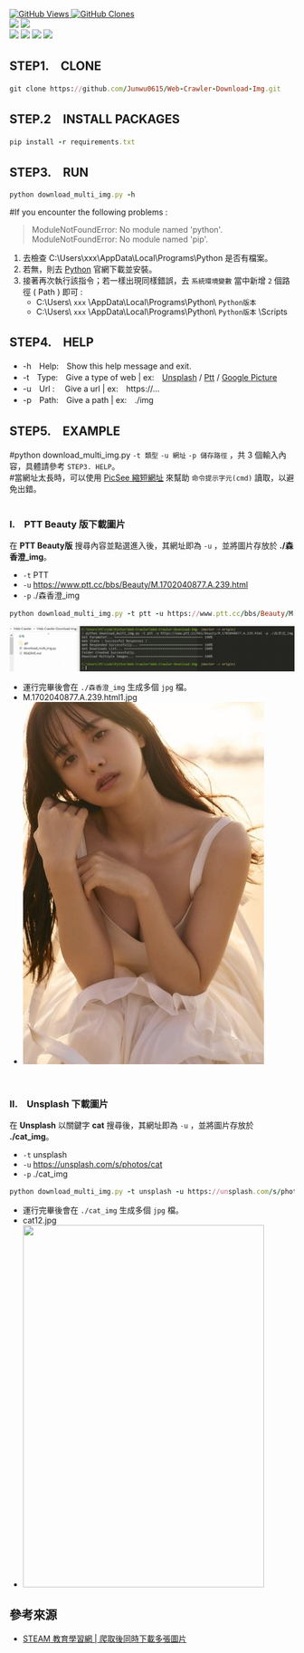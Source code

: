 <a href='https://github.com/Junwu0615/Web-Crawler-Download-Img'><img alt='GitHub Views' src='https://views.whatilearened.today/views/github/Junwu0615/Web-Crawler-Download-Img.svg'> 
<a href='https://github.com/Junwu0615/Web-Crawler-Download-Img'><img alt='GitHub Clones' src='https://img.shields.io/badge/dynamic/json?color=success&label=Clone&query=count&url=https://gist.githubusercontent.com/Junwu0615/706da0097d75deeae8342f2203db8b19/raw/Web-Crawler-Download-Img_clone.json&logo=github'> </br>
[![](https://img.shields.io/badge/Project-Crawler-blue.svg?style=plastic)](https://github.com/Junwu0615/Crawler-Keywords-And-Use-LineBot) 
[![](https://img.shields.io/badge/Language-Python_3.12.0-blue.svg?style=plastic)](https://www.python.org/) </br>
[![](https://img.shields.io/badge/Package-BeautifulSoup_4.12.2-green.svg?style=plastic)](https://pypi.org/project/beautifulsoup4/) 
[![](https://img.shields.io/badge/Package-Requests_2.31.0-green.svg?style=plastic)](https://pypi.org/project/requests/) 
[![](https://img.shields.io/badge/Package-ThreadPoolExecutor_3.0.5-green.svg?style=plastic)](https://pypi.org/project/futures/) 
[![](https://img.shields.io/badge/Package-ArgumentParser_1.2.1-green.svg?style=plastic)](https://pypi.org/project/argumentparser/) 

## STEP1.　CLONE
```ruby
git clone https://github.com/Junwu0615/Web-Crawler-Download-Img.git
```

## STEP.2　INSTALL PACKAGES
```ruby
pip install -r requirements.txt
```

## STEP3.　RUN
```ruby
python download_multi_img.py -h
```
#If you encounter the following problems :
> ModuleNotFoundError: No module named 'python'.<br/>
> ModuleNotFoundError: No module named 'pip'. 
1. 去檢查 C:\Users\xxx\AppData\Local\Programs\Python 是否有檔案。
1. 若無，則去 [Python](https://www.python.org/downloads/) 官網下載並安裝。
1. 接著再次執行該指令；若一樣出現同樣錯誤，去 `系統環境變數` 當中新增 `2` 個路徑 ( Path ) 即可 :
    - C:\Users\ `xxx` \AppData\Local\Programs\Python\ `Python版本`
    - C:\Users\ `xxx` \AppData\Local\Programs\Python\ `Python版本` \Scripts

## STEP4.　HELP

- -h　Help:　Show this help message and exit.
- -t　Type:　Give a type of web | ex:　[Unsplash](https://unsplash.com/) / [Ptt](https://www.ptt.cc/bbs/Beauty/index.html) / [Google Picture](https://www.google.com/imghp?hl=zh-TW&ogbl)
- -u　Url :　 Give a url | ex:　https://...
- -p　Path:　Give a path | ex:　./img

## STEP5.　EXAMPLE
#python download_multi_img.py `-t 類型` `-u 網址` `-p 儲存路徑` ，共 3 個輸入內容，具體請參考 `STEP3. HELP`。<br/>
#當網址太長時，可以使用 [PicSee 縮短網址](https://picsee.io/?utm_source=picsee-co&utm_medium=referral&utm_term=home) 來幫助 `命令提示字元(cmd)` 讀取，以避免出錯。<br/><br/>

### I.　PTT Beauty 版下載圖片
在 **PTT Beauty版** 搜尋內容並點選進入後，其網址即為 `-u` ，並將圖片存放於 **./森香澄_img**。
- `-t` PTT
- `-u` https://www.ptt.cc/bbs/Beauty/M.1702040877.A.239.html
- `-p` ./森香澄_img
```ruby
python download_multi_img.py -t ptt -u https://www.ptt.cc/bbs/Beauty/M.1702040877.A.239.html -p ./森香澄_img
```
![森香澄.gif](/森香澄_img/森香澄.gif)
 - 運行完畢後會在 `./森香澄_img` 生成多個 `jpg` 檔。
 - M.1702040877.A.239.html1.jpg
 - ![M.1702040877.A.239.html1.jpg](/森香澄_img/M.1702040877.A.239.html1.jpg)

<br/>

### II.　Unsplash 下載圖片
在 **Unsplash** 以關鍵字 **cat** 搜尋後，其網址即為 `-u` ，並將圖片存放於 **./cat_img**。
- `-t` unsplash
- `-u` https://unsplash.com/s/photos/cat
- `-p` ./cat_img
```ruby
python download_multi_img.py -t unsplash -u https://unsplash.com/s/photos/cat -p ./cat_img
```
 - 運行完畢後會在 `./cat_img` 生成多個 `jpg` 檔。
 - cat12.jpg
 - <img width='426' height='640' src="https://github.com/Junwu0615/Web-Crawler-Download-Img-/blob/2c2de3354369eae1aeaae0b3be9c1b7cf7f24941/cat_img/cat16.jpg"/>


## 參考來源
- [STEAM 教育學習網 | 爬取後同時下載多張圖片](https://steam.oxxostudio.tw/)
